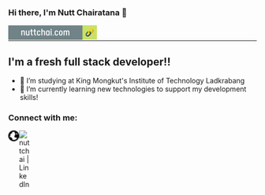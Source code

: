 ### Hi there, I'm Nutt Chairatana 👋

[<img align="left" alt="nuttchai.com" height="30px" src="./website-btn.png" />][website]
<br />

---

## I'm a fresh full stack developer!!

- 🔭 I’m studying at King Mongkut's Institute of Technology Ladkrabang
- 🌱 I’m currently learning new technologies to support my development skills!

### Connect with me:

[<img align="left" alt="nuttchai.com" width="22px" src="https://raw.githubusercontent.com/iconic/open-iconic/master/svg/globe.svg" />][website]
[<img align="left" alt="nuttchai | LinkedIn" width="22px" src="https://cdn.jsdelivr.net/npm/simple-icons@v3/icons/linkedin.svg" />][linkedin]

[website]: https://www.nuttchai.com
[linkedin]: https://www.linkedin.com/in/nuttchai/

<!--
**nuttchai/nuttchai** is a ✨ _special_ ✨ repository because its `README.md` (this file) appears on your GitHub profile.

Here are some ideas to get you started:

- 🔭 I’m currently working on ...
- 🌱 I’m currently learning ...
- 👯 I’m looking to collaborate on ...
- 🤔 I’m looking for help with ...
- 💬 Ask me about ...
- 📫 How to reach me: ...
- 😄 Pronouns: ...
- ⚡ Fun fact: ...
-->
